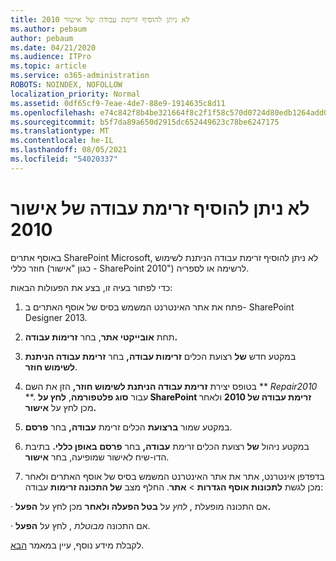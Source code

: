 ```yaml
---
title: לא ניתן להוסיף זרימת עבודה של אישור 2010
ms.author: pebaum
author: pebaum
ms.date: 04/21/2020
ms.audience: ITPro
ms.topic: article
ms.service: o365-administration
ROBOTS: NOINDEX, NOFOLLOW
localization_priority: Normal
ms.assetid: 0df65cf9-7eae-4de7-88e9-1914635c8d11
ms.openlocfilehash: e74c842f8b4be321664f8c2f1f58c570d0724d80edb1264add0647bf313bc82f
ms.sourcegitcommit: b5f7da89a650d2915dc652449623c78be6247175
ms.translationtype: MT
ms.contentlocale: he-IL
ms.lasthandoff: 08/05/2021
ms.locfileid: "54020337"
---
```

# <a name="unable-to-add-2010-approval-workflow"></a>לא ניתן להוסיף זרימת עבודה של אישור 2010

באוסף אתרים SharePoint Microsoft, לא ניתן להוסיף זרימת עבודה הניתנת לשימוש חוזר כללי (כגון "אישור - SharePoint 2010") לרשימה או לספריה.
  
כדי לפתור בעיה זו, בצע את הפעולות הבאות: 
  
1. פתח את אתר האינטרנט המשמש בסיס של אוסף האתרים ב- SharePoint Designer 2013.
  
2. תחת **אובייקטי אתר**, בחר **זרימות עבודה.** 
  
3. במקטע חדש **של** רצועת הכלים **זרימות עבודה,** בחר **זרימת עבודה הניתנת לשימוש חוזר**. 
  
4. בטופס יצירת **זרימת עבודה הניתנת לשימוש חוזר,** הזן את השם ** *Repair2010* **. עבור **סוג פלטפורמה**, **לחץ על SharePoint זרימת עבודה של 2010** ולאחר מכן לחץ על **אישור.** 
  
1. במקטע שמור **ברצועת** הכלים זרימת **עבודה,** בחר **פרסם**. 
  
2. במקטע ניהול **של** רצועת הכלים זרימת **עבודה,** בחר **פרסם באופן כללי.** בתיבת הדו-שיח לאישור שמופיעה, בחר **אישור**. 
  
3. בדפדפן אינטרנט, אתר את אתר האינטרנט המשמש בסיס של אוסף האתרים ולאחר מכן לגשת **לתכונות אוסף הגדרות** \> **אתר**. החלף מצב **של התכונה זרימות** עבודה: 
  
· אם התכונה מופעלת , *לחץ* על **בטל הפעלה ולאחר** מכן לחץ על **הפעל.** 
  
· אם התכונה  *מבוטלת*  , לחץ על **הפעל**. 
  
לקבלת מידע נוסף, עיין במאמר [הבא](https://go.microsoft.com/fwlink/?linkid=2047770&amp;clcid=0x409).
  


